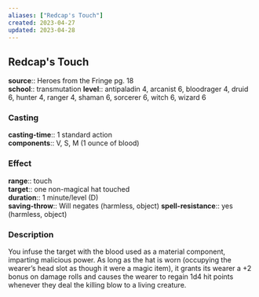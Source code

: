 ```yaml
---
aliases: ["Redcap's Touch"]
created: 2023-04-27
updated: 2023-04-28
---
```


## Redcap's Touch

**source**:: Heroes from the Fringe pg. 18  
**school**:: transmutation
**level**:: antipaladin 4, arcanist 6, bloodrager 4, druid 6, hunter 4, ranger 4, shaman 6, sorcerer 6, witch 6, wizard 6

### Casting

**casting-time**:: 1 standard action  
**components**:: V, S, M (1 ounce of blood)

### Effect

**range**:: touch  
**target**:: one non-magical hat touched  
**duration**:: 1 minute/level (D)  
**saving-throw**:: Will negates (harmless, object)
**spell-resistance**:: yes (harmless, object)

### Description

You infuse the target with the blood used as a material component, imparting malicious power. As long as the hat is worn (occupying the wearer’s head slot as though it were a magic item), it grants its wearer a +2 bonus on damage rolls and causes the wearer to regain 1d4 hit points whenever they deal the killing blow to a living creature.

